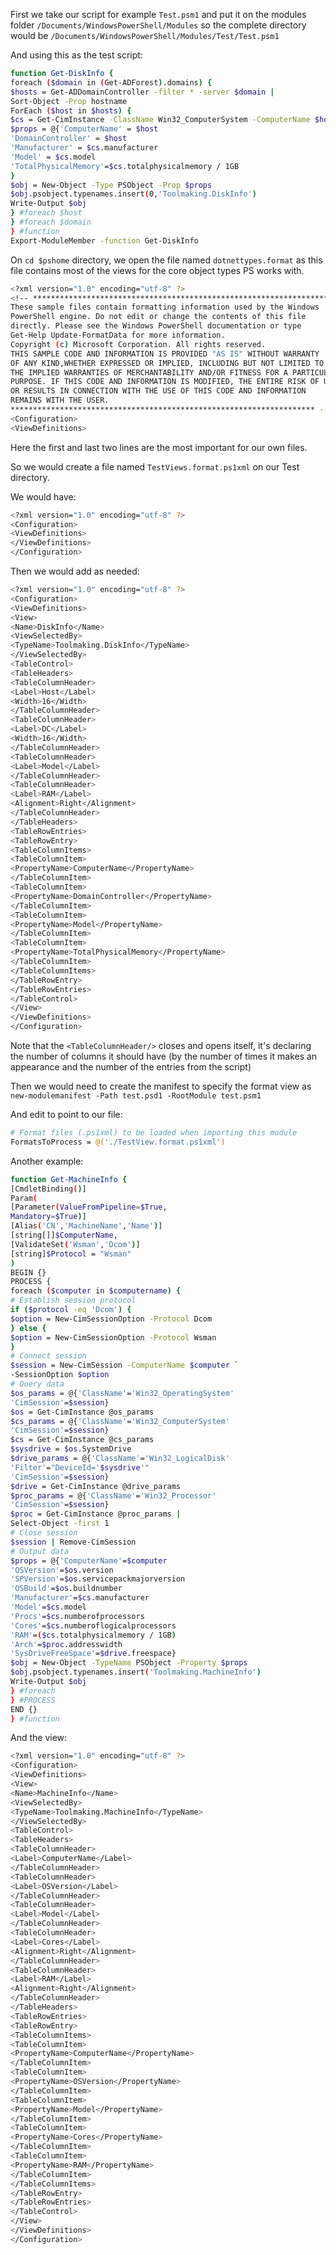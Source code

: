 First we take our script for example `Test.psm1` and put it on the modules 
folder `/Documents/WindowsPowerShell/Modules` so the complete directory would be `/Documents/WindowsPowerShell/Modules/Test/Test.psm1`

And using this as the test script:

```bash
function Get-DiskInfo {
foreach ($domain in (Get-ADForest).domains) {
$hosts = Get-ADDomainController -filter * -server $domain |
Sort-Object -Prop hostname
ForEach ($host in $hosts) {
$cs = Get-CimInstance -ClassName Win32_ComputerSystem -ComputerName $host
$props = @{'ComputerName' = $host
'DomainController' = $host
'Manufacturer' = $cs.manufacturer
'Model' = $cs.model
'TotalPhysicalMemory'=$cs.totalphysicalmemory / 1GB
}
$obj = New-Object -Type PSObject -Prop $props
$obj.psobject.typenames.insert(0,'Toolmaking.DiskInfo')
Write-Output $obj
} #foreach $host
} #foreach $domain
} #function
Export-ModuleMember -function Get-DiskInfo
```

On `cd $pshome` directory, we open the file named `dotnettypes.format` as this file contains most of the views for the core object types PS works with.

```bash
<?xml version="1.0" encoding="utf-8" ?>
<!-- *******************************************************************
These sample files contain formatting information used by the Windows
PowerShell engine. Do not edit or change the contents of this file
directly. Please see the Windows PowerShell documentation or type
Get-Help Update-FormatData for more information.
Copyright (c) Microsoft Corporation. All rights reserved.
THIS SAMPLE CODE AND INFORMATION IS PROVIDED "AS IS" WITHOUT WARRANTY
OF ANY KIND,WHETHER EXPRESSED OR IMPLIED, INCLUDING BUT NOT LIMITED TO
THE IMPLIED WARRANTIES OF MERCHANTABILITY AND/OR FITNESS FOR A PARTICULAR
PURPOSE. IF THIS CODE AND INFORMATION IS MODIFIED, THE ENTIRE RISK OF USE
OR RESULTS IN CONNECTION WITH THE USE OF THIS CODE AND INFORMATION
REMAINS WITH THE USER.
******************************************************************** -->
<Configuration>
<ViewDefinitions>
``` 

Here the first and last two lines are the most important for our own files.

So we would create a file named `TestViews.format.ps1xml` on our Test directory.

We would have:

```bash
<?xml version="1.0" encoding="utf-8" ?>
<Configuration>
<ViewDefinitions>
</ViewDefinitions>
</Configuration>
```

Then we would add as needed:

```bash
<?xml version="1.0" encoding="utf-8" ?>
<Configuration>
<ViewDefinitions>
<View>
<Name>DiskInfo</Name>
<ViewSelectedBy>
<TypeName>Toolmaking.DiskInfo</TypeName>
</ViewSelectedBy>
<TableControl>
<TableHeaders>
<TableColumnHeader>
<Label>Host</Label>
<Width>16</Width>
</TableColumnHeader>
<TableColumnHeader>
<Label>DC</Label>
<Width>16</Width>
</TableColumnHeader>
<TableColumnHeader>
<Label>Model</Label>
</TableColumnHeader>
<TableColumnHeader>
<Label>RAM</Label>
<Alignment>Right</Alignment>
</TableColumnHeader>
</TableHeaders>
<TableRowEntries>
<TableRowEntry>
<TableColumnItems>
<TableColumnItem>
<PropertyName>ComputerName</PropertyName>
</TableColumnItem>
<TableColumnItem>
<PropertyName>DomainController</PropertyName>
</TableColumnItem>
<TableColumnItem>
<PropertyName>Model</PropertyName>
</TableColumnItem>
<TableColumnItem>
<PropertyName>TotalPhysicalMemory</PropertyName>
</TableColumnItem>
</TableColumnItems>
</TableRowEntry>
</TableRowEntries>
</TableControl>
</View>
</ViewDefinitions>
</Configuration>
```

Note that the `<TableColumnHeader/>` closes and opens itself, it's declaring the number of columns it should have (by the number of times it makes an appearance and the number of the entries from the script) 

Then we would need to create the manifest to specify the format view as `new-modulemanifest -Path test.psd1 -RootModule test.psm1` 

And edit to point to our file:

```bash
# Format files (.ps1xml) to be loaded when importing this module
FormatsToProcess = @('./TestView.format.ps1xml')
```

Another example:

```bash
function Get-MachineInfo {
[CmdletBinding()]
Param(
[Parameter(ValueFromPipeline=$True,
Mandatory=$True)]
[Alias('CN','MachineName','Name')]
[string[]]$ComputerName,
[ValidateSet('Wsman','Dcom')]
[string]$Protocol = "Wsman"
)
BEGIN {}
PROCESS {
foreach ($computer in $computername) {
# Establish session protocol
if ($protocol -eq 'Dcom') {
$option = New-CimSessionOption -Protocol Dcom
} else {
$option = New-CimSessionOption -Protocol Wsman
}
# Connect session
$session = New-CimSession -ComputerName $computer `
-SessionOption $option
# Query data
$os_params = @{'ClassName'='Win32_OperatingSystem'
'CimSession'=$session}
$os = Get-CimInstance @os_params
$cs_params = @{'ClassName'='Win32_ComputerSystem'
'CimSession'=$session}
$cs = Get-CimInstance @cs_params
$sysdrive = $os.SystemDrive
$drive_params = @{'ClassName'='Win32_LogicalDisk'
'Filter'="DeviceId='$sysdrive'"
'CimSession'=$session}
$drive = Get-CimInstance @drive_params
$proc_params = @{'ClassName'='Win32_Processor'
'CimSession'=$session}
$proc = Get-CimInstance @proc_params |
Select-Object -first 1
# Close session
$session | Remove-CimSession
# Output data
$props = @{'ComputerName'=$computer
'OSVersion'=$os.version
'SPVersion'=$os.servicepackmajorversion
'OSBuild'=$os.buildnumber
'Manufacturer'=$cs.manufacturer
'Model'=$cs.model
'Procs'=$cs.numberofprocessors
'Cores'=$cs.numberoflogicalprocessors
'RAM'=($cs.totalphysicalmemory / 1GB)
'Arch'=$proc.addresswidth
'SysDriveFreeSpace'=$drive.freespace}
$obj = New-Object -TypeName PSObject -Property $props
$obj.psobject.typenames.insert('Toolmaking.MachineInfo')
Write-Output $obj
} #foreach
} #PROCESS
END {}
} #function
```

And the view:

```bash
<?xml version="1.0" encoding="utf-8" ?>
<Configuration>
<ViewDefinitions>
<View>
<Name>MachineInfo</Name>
<ViewSelectedBy>
<TypeName>Toolmaking.MachineInfo</TypeName>
</ViewSelectedBy>
<TableControl>
<TableHeaders>
<TableColumnHeader>
<Label>ComputerName</Label>
</TableColumnHeader>
<TableColumnHeader>
<Label>OSVersion</Label>
</TableColumnHeader>
<TableColumnHeader>
<Label>Model</Label>
</TableColumnHeader>
<TableColumnHeader>
<Label>Cores</Label>
<Alignment>Right</Alignment>
</TableColumnHeader>
<TableColumnHeader>
<Label>RAM</Label>
<Alignment>Right</Alignment>
</TableColumnHeader>
</TableHeaders>
<TableRowEntries>
<TableRowEntry>
<TableColumnItems>
<TableColumnItem>
<PropertyName>ComputerName</PropertyName>
</TableColumnItem>
<TableColumnItem>
<PropertyName>OSVersion</PropertyName>
</TableColumnItem>
<TableColumnItem>
<PropertyName>Model</PropertyName>
</TableColumnItem>
<TableColumnItem>
<PropertyName>Cores</PropertyName>
</TableColumnItem>
<TableColumnItem>
<PropertyName>RAM</PropertyName>
</TableColumnItem>
</TableColumnItems>
</TableRowEntry>
</TableRowEntries>
</TableControl>
</View>
</ViewDefinitions>
</Configuration>
```